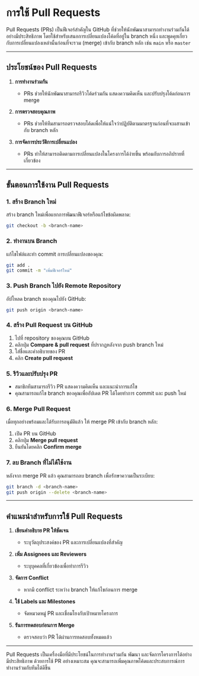 # การใช้ Pull Requests

Pull Requests (PRs) เป็นฟีเจอร์สำคัญใน GitHub ที่ช่วยให้นักพัฒนาสามารถทำงานร่วมกันได้อย่างมีประสิทธิภาพ โดยใช้สำหรับเสนอการเปลี่ยนแปลงโค้ดที่อยู่ใน branch หนึ่ง และพูดคุยเกี่ยวกับการเปลี่ยนแปลงเหล่านั้นก่อนที่จะรวม (merge) เข้ากับ branch หลัก เช่น `main` หรือ `master`  

---

## ประโยชน์ของ Pull Requests

1. **การทำงานร่วมกัน**
   - PRs ช่วยให้นักพัฒนาสามารถรีวิวโค้ดร่วมกัน แสดงความคิดเห็น และปรับปรุงโค้ดก่อนการ merge

2. **การตรวจสอบคุณภาพ**
   - PRs ช่วยให้ทีมสามารถตรวจสอบโค้ดเพื่อให้แน่ใจว่าปฏิบัติตามมาตรฐานก่อนที่จะผสานเข้ากับ branch หลัก

3. **การจัดการประวัติการเปลี่ยนแปลง**
   - PRs ทำให้สามารถติดตามการเปลี่ยนแปลงในโครงการได้ง่ายขึ้น พร้อมกับการอภิปรายที่เกี่ยวข้อง

---

## ขั้นตอนการใช้งาน Pull Requests

### 1. **สร้าง Branch ใหม่**

สร้าง branch ใหม่เพื่อแยกการพัฒนาฟีเจอร์หรือแก้ไขข้อผิดพลาด:

```bash
git checkout -b <branch-name>
```

### 2. **ทำงานบน Branch**

แก้ไขไฟล์และทำ commit การเปลี่ยนแปลงของคุณ:

```bash
git add .
git commit -m "เพิ่มฟีเจอร์ใหม่"
```

### 3. **Push Branch ไปยัง Remote Repository**

อัปโหลด branch ของคุณไปยัง GitHub:

```bash
git push origin <branch-name>
```

### 4. **สร้าง Pull Request บน GitHub**

1. ไปที่ repository ของคุณบน GitHub
2. คลิกปุ่ม **Compare & pull request** ที่ปรากฏหลังจาก push branch ใหม่
3. ใส่ชื่อและคำอธิบายของ PR
4. คลิก **Create pull request**

### 5. **รีวิวและปรับปรุง PR**

- สมาชิกทีมสามารถรีวิว PR แสดงความคิดเห็น และแนะนำการแก้ไข
- คุณสามารถแก้ไข branch ของคุณเพื่ออัปเดต PR ได้โดยทำการ commit และ push ใหม่

### 6. **Merge Pull Request**

เมื่อทุกอย่างพร้อมและได้รับการอนุมัติแล้ว ให้ merge PR เข้ากับ branch หลัก:

1. เปิด PR บน GitHub
2. คลิกปุ่ม **Merge pull request**
3. ยืนยันโดยคลิก **Confirm merge**

### 7. **ลบ Branch ที่ไม่ได้ใช้งาน**

หลังจาก merge PR แล้ว คุณสามารถลบ branch เพื่อรักษาความเป็นระเบียบ:

```bash
git branch -d <branch-name>
git push origin --delete <branch-name>
```

---

## คำแนะนำสำหรับการใช้ Pull Requests

1. **เขียนคำอธิบาย PR ให้ชัดเจน**
   - ระบุวัตถุประสงค์ของ PR และการเปลี่ยนแปลงที่สำคัญ

2. **เพิ่ม Assignees และ Reviewers**
   - ระบุบุคคลที่เกี่ยวข้องเพื่อทำการรีวิว

3. **จัดการ Conflict**
   - หากมี conflict ระหว่าง branch ให้แก้ไขก่อนการ merge

4. **ใช้ Labels และ Milestones**
   - จัดหมวดหมู่ PR และเชื่อมโยงกับเป้าหมายโครงการ

5. **รันการทดสอบก่อนการ Merge**
   - ตรวจสอบว่า PR ได้ผ่านการทดสอบทั้งหมดแล้ว

---

Pull Requests เป็นเครื่องมือที่มีประโยชน์ในการทำงานร่วมกัน พัฒนา และจัดการโครงการได้อย่างมีประสิทธิภาพ ด้วยการใช้ PR อย่างเหมาะสม คุณจะสามารถเพิ่มคุณภาพโค้ดและประสบการณ์การทำงานร่วมกับทีมได้ดีขึ้น

